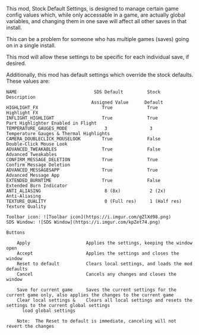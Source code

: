 This mod, Stock Default Settings, is designed to manage certain game config values which, while only accessable in a game, are actually global variables, and changing them in one save will affect all other saves in that install.

This can be a problem for someone who has multiple games (saves) going on in a single install.

This mod will allow these settings to be specific for each individual save, if desired.

Additionally, this mod has default settings which override the stock defaults.  These values are:


    NAME                             SDS Default         Stock         Description
                                    Assigned Value      Default
    HIGHLIGHT_FX                        True             True          Highlight FX
    INFLIGHT_HIGHLIGHT                  True             True          Part Highlighter Enabled in Flight
    TEMPERATURE_GAUGES_MODE              3                3            Temperature Gauges & Thermal Highlights
    CAMERA_DOUBLECLICK_MOUSELOOK        True             False         Double-Click Mouse Look
    ADVANCED_TWEAKABLES                 True             False         Advanced Tweakables
    CONFIRM_MESSAGE_DELETION            True             True          Confirm Message Deletion
    ADVANCED_MESSAGESAPP                True             True          Advanced Message App
    EXTENDED_BURNTIME                   True             False         Extended Burn Indicator
    ANTI_ALIASING                        8 (8x)           2 (2x)       Anti-Aliasing
    TEXTURE_QUALITY                      0 (Full res)     1 (Half res) Texture Quality

    Toolbar icon: ![Toolbar icon](https://i.imgur.com/gZlXd98.png)
    SDS Window: ![SDS Window](https://i.imgur.com/kpZet74.png)

    Buttons

        Apply                     Applies the settings, keeping the window open
        Accept                    Applies the settings and closes the window
        Reset to default          Clears local settings, and loads the mod defaults
        Cancel                    Cancels any changes and closes the window

        Save for current game     Saves the current settings for the current game only, also applies the changes to the current game
        Clear local settings &    Clears all local settings and resets the settings to the current global settings
          load global settings

        Note:  The Reset to default is immediate, canceling will not revert the changes
